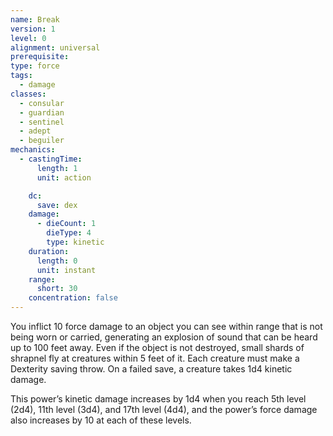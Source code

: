 ```yaml
---
name: Break
version: 1
level: 0
alignment: universal
prerequisite: 
type: force
tags:
  - damage
classes:
  - consular
  - guardian
  - sentinel
  - adept
  - beguiler
mechanics:
  - castingTime:
      length: 1
      unit: action

    dc:
      save: dex
    damage:
      - dieCount: 1
        dieType: 4
        type: kinetic
    duration:
      length: 0
      unit: instant
    range:
      short: 30
    concentration: false
---
```

You inflict 10 force damage to an object you can see within range that is not being worn or carried, generating an explosion of sound that can be heard up to 100 feet away. Even if the object is not destroyed, small shards of shrapnel fly at creatures within 5 feet of it. Each creature must make a Dexterity saving throw. On a failed save, a creature takes 1d4 kinetic damage. 

This power’s kinetic damage increases by 1d4 when you reach 5th level (2d4), 11th level (3d4), and 17th level (4d4), and the power’s force damage also increases by 10 at each of these levels.
    